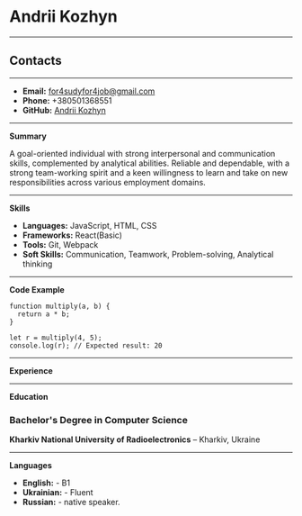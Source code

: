 # Andrii Kozhyn
***

## Contacts
***
- **Email:** for4sudyfor4job@gmail.com
- **Phone:** +380501368551
- **GitHub:** [Andrii Kozhyn](https://github.com/CodeProCore)

***

**Summary**

A goal-oriented individual with strong interpersonal and communication skills, complemented by analytical abilities. Reliable and dependable, with a strong team-working spirit and a keen willingness to learn and take on new responsibilities across various employment domains.

***

**Skills**

- **Languages:** JavaScript, HTML, CSS
- **Frameworks:** React(Basic)
- **Tools:** Git, Webpack
- **Soft Skills:** Communication, Teamwork, Problem-solving, Analytical thinking

***
**Code Example**

```
function multiply(a, b) {
  return a * b;
}

let r = multiply(4, 5);
console.log(r); // Expected result: 20
```

***

**Experience**

***

**Education**

### Bachelor's Degree in Computer Science

**Kharkiv National University of Radioelectronics** – Kharkiv, Ukraine  

***

**Languages**

- **English:**   - B1
- **Ukrainian:** - Fluent
- **Russian:**   - native speaker.